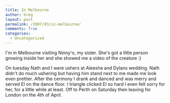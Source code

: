 ```yaml
---
title: In Melbourne
author: Greg
layout: post
permalink: /2007/03/in-melbourne/
comments: True
categories:
  - Uncategorized
---
```

I'm in Melbourne visiting Ninny'o, my sister. She's got a little person growing inside her and she showed me a video of the creature :)

On tuesday Nath and I were ushers at Aleesha and Dylans wedding. Nath didn't do much ushering but having him stand next to me made me look even prettier. After the cermony I drank and danced and was merry and served El on the dance floor. I triangle clicked El so hard I even felt sorry for her, for a little while at least. Off to Perth on Saturday then leaving for London on the 4th of April.